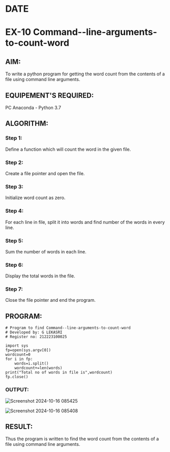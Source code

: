 # DATE
# EX-10 Command--line-arguments-to-count-word
## AIM:
To write a python program for getting the word count from the contents of a file using command line arguments.
## EQUIPEMENT'S REQUIRED: 
PC
Anaconda - Python 3.7
## ALGORITHM: 
### Step 1:
Define a function which will count the word in the given file.
### Step 2:
Create a file pointer and open the file.
### Step 3:
Initialize word count as zero.
### Step 4:
For each line in file, split it into words and find number of the words in every line.
### Step 5:
Sum the number of words in each line.
### Step 6:
Display the total words in the file.
### Step 7:
Close the file pointer and end the program. 

## PROGRAM:
```
# Program to find Command--line-arguments-to-count-word
# Developed by: G LEKASRI
# Register no: 212223100025

import sys
fp=open(sys.argv[0])
wordcount=0
for i in fp:
    words=i.split()
    wordcount+=len(words)
print("Total no of words in file is",wordcount)
fp.close()

```
### OUTPUT:

![Screenshot 2024-10-16 085425](https://github.com/user-attachments/assets/852f8e8f-5ac6-464f-8866-db779b30237f)

![Screenshot 2024-10-16 085408](https://github.com/user-attachments/assets/792e6b1f-e889-4342-bd3e-58ba9b25eca8)

## RESULT:
Thus the program is written to find the word count from the contents of a file using command line arguments.
